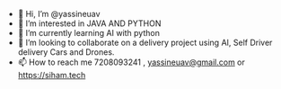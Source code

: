 - 👋 Hi, I’m @yassineuav
- 👀 I’m interested in JAVA AND PYTHON
- 🌱 I’m currently learning AI with python
- 💞️ I’m looking to collaborate on a delivery project using AI, Self Driver delivery Cars and Drones.
- 📫 How to reach me 7208093241 , yassineuav@gmail.com or https://siham.tech

<!---
yassineuav/ is a ✨ special ✨ repository because its `README.md` (this file) appears on your GitHub profile.
You can click the Preview link to take a look at your changes.
--->
